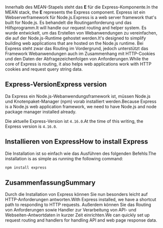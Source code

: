 <span data-ttu-id="cf54f-101">Innerhalb des MEAN-Stapels steht das **E** für die Express-Komponente.</span><span class="sxs-lookup"><span data-stu-id="cf54f-101">In the MEAN stack, the **E** represents the Express component.</span></span> <span data-ttu-id="cf54f-102">Express ist ein Webserverframework für Node.js.</span><span class="sxs-lookup"><span data-stu-id="cf54f-102">Express is a web server framework that's built for Node.js.</span></span> <span data-ttu-id="cf54f-103">Es behandelt die Routinganforderung und das Hilfsprogramm.</span><span class="sxs-lookup"><span data-stu-id="cf54f-103">It will handle our request routing and helper system.</span></span> <span data-ttu-id="cf54f-104">Es wurde entwickelt, um das Erstellen von Webanwendungen zu vereinfachen, die auf der Node.js-Runtime gehostet werden.</span><span class="sxs-lookup"><span data-stu-id="cf54f-104">It's designed to simplify building web applications that are hosted on the Node.js runtime.</span></span> <span data-ttu-id="cf54f-105">Bei Express steht zwar das Routing im Vordergrund, jedoch unterstützt das Framework Webanwendungen auch im Zusammenhang mit HTTP-Cookies und den Daten der Abfragezeichenfolgen von Anforderungen.</span><span class="sxs-lookup"><span data-stu-id="cf54f-105">While the core of Express is routing, it also helps web applications work with HTTP cookies and request query string data.</span></span>

## <a name="express-version"></a><span data-ttu-id="cf54f-106">Express-Version</span><span class="sxs-lookup"><span data-stu-id="cf54f-106">Express version</span></span>

<span data-ttu-id="cf54f-107">Da Express ein Node.js-Webanwendungsframework ist, müssen Node.js und Knotenpaket-Manager (npm) vorab installiert werden.</span><span class="sxs-lookup"><span data-stu-id="cf54f-107">Because Express is a Node.js web application framework, we need to have Node.js and node package manager installed already.</span></span>

<span data-ttu-id="cf54f-108">Die aktuelle Express-Version ist `4.16.0`.</span><span class="sxs-lookup"><span data-stu-id="cf54f-108">At the time of this writing, the Express version is `4.16.0`.</span></span>

## <a name="how-to-install-express"></a><span data-ttu-id="cf54f-109">Installieren von Express</span><span class="sxs-lookup"><span data-stu-id="cf54f-109">How to install Express</span></span>

<span data-ttu-id="cf54f-110">Die Installation ist so einfach wie das Ausführen des folgenden Befehls:</span><span class="sxs-lookup"><span data-stu-id="cf54f-110">The installation is as simple as running the following command:</span></span>

   ```bash
   npm install express
   ```

## <a name="summary"></a><span data-ttu-id="cf54f-111">Zusammenfassung</span><span class="sxs-lookup"><span data-stu-id="cf54f-111">Summary</span></span>

<span data-ttu-id="cf54f-112">Durch die Installation von Express können Sie nun besonders leicht auf HTTP-Anforderungen antworten.</span><span class="sxs-lookup"><span data-stu-id="cf54f-112">With Express installed, we have a shortcut path to responding to HTTP requests.</span></span> <span data-ttu-id="cf54f-113">Außerdem können Sie das Routing von Anforderungen sowie Handler zur Verarbeitung von API- und Webseiten-Antwortdaten in kurzer Zeit einrichten.</span><span class="sxs-lookup"><span data-stu-id="cf54f-113">We can quickly set up request routing and handlers for handling API and web page response data.</span></span>